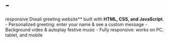 # -
responsive Diwali greeting website** built with **HTML, CSS, and JavaScript**.   - Personalized greeting: enter your name &amp; see a custom message   - Background video &amp; autoplay festive music   - Fully responsive: works on PC, tablet, and mobile
